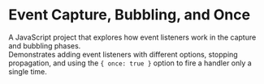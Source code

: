 # Event Capture, Bubbling, and Once

A JavaScript project that explores how event listeners work in the capture and bubbling phases.  
Demonstrates adding event listeners with different options, stopping propagation, and using the `{ once: true }` option to fire a handler only a single time.
